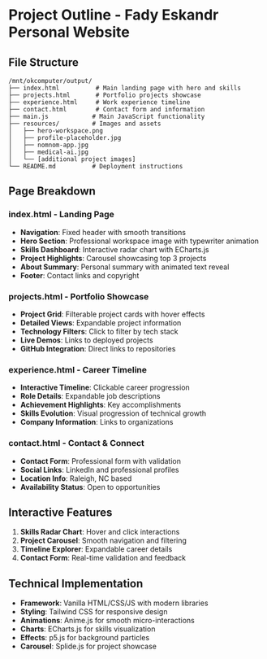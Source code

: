 # Project Outline - Fady Eskandr Personal Website

## File Structure
```
/mnt/okcomputer/output/
├── index.html          # Main landing page with hero and skills
├── projects.html       # Portfolio projects showcase  
├── experience.html     # Work experience timeline
├── contact.html        # Contact form and information
├── main.js            # Main JavaScript functionality
├── resources/         # Images and assets
│   ├── hero-workspace.png
│   ├── profile-placeholder.jpg
│   ├── nomnom-app.jpg
│   ├── medical-ai.jpg
│   └── [additional project images]
└── README.md          # Deployment instructions
```

## Page Breakdown

### index.html - Landing Page
- **Navigation**: Fixed header with smooth transitions
- **Hero Section**: Professional workspace image with typewriter animation
- **Skills Dashboard**: Interactive radar chart with ECharts.js
- **Project Highlights**: Carousel showcasing top 3 projects
- **About Summary**: Personal summary with animated text reveal
- **Footer**: Contact links and copyright

### projects.html - Portfolio Showcase  
- **Project Grid**: Filterable project cards with hover effects
- **Detailed Views**: Expandable project information
- **Technology Filters**: Click to filter by tech stack
- **Live Demos**: Links to deployed projects
- **GitHub Integration**: Direct links to repositories

### experience.html - Career Timeline
- **Interactive Timeline**: Clickable career progression
- **Role Details**: Expandable job descriptions
- **Achievement Highlights**: Key accomplishments
- **Skills Evolution**: Visual progression of technical growth
- **Company Information**: Links to organizations

### contact.html - Contact & Connect
- **Contact Form**: Professional form with validation
- **Social Links**: LinkedIn and professional profiles
- **Location Info**: Raleigh, NC based
- **Availability Status**: Open to opportunities

## Interactive Features
1. **Skills Radar Chart**: Hover and click interactions
2. **Project Carousel**: Smooth navigation and filtering
3. **Timeline Explorer**: Expandable career details
4. **Contact Form**: Real-time validation and feedback

## Technical Implementation
- **Framework**: Vanilla HTML/CSS/JS with modern libraries
- **Styling**: Tailwind CSS for responsive design
- **Animations**: Anime.js for smooth micro-interactions
- **Charts**: ECharts.js for skills visualization
- **Effects**: p5.js for background particles
- **Carousel**: Splide.js for project showcase